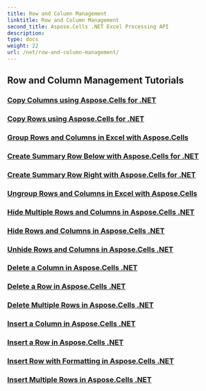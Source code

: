 ```yaml
---
title: Row and Column Management
linktitle: Row and Column Management
second_title: Aspose.Cells .NET Excel Processing API
description: 
type: docs
weight: 22
url: /net/row-and-column-management/
---
```


## Row and Column Management Tutorials
### [Copy Columns using Aspose.Cells for .NET](./copying-columns/)
### [Copy Rows using Aspose.Cells for .NET](./copying-rows/)
### [Group Rows and Columns in Excel with Aspose.Cells](./grouping-rows-and-columns/)
### [Create Summary Row Below with Aspose.Cells for .NET](./summary-row-below/)
### [Create Summary Row Right with Aspose.Cells for .NET](./summary-row-right/)
### [Ungroup Rows and Columns in Excel with Aspose.Cells](./ungrouping-rows-and-columns/)
### [Hide Multiple Rows and Columns in Aspose.Cells .NET](./hide-multiple-rows-columns-aspose-cells/)
### [Hide Rows and Columns in Aspose.Cells .NET](./hide-rows-columns-aspose-cells/)
### [Unhide Rows and Columns in Aspose.Cells .NET](./unhide-rows-columns-aspose-cells/)
### [Delete a Column in Aspose.Cells .NET](./delete-column-aspose-cells/)
### [Delete a Row in Aspose.Cells .NET](./delete-row-aspose-cells/)
### [Delete Multiple Rows in Aspose.Cells .NET](./delete-multiple-rows-aspose-cells/)
### [Insert a Column in Aspose.Cells .NET](./insert-column-aspose-cells/)
### [Insert a Row in Aspose.Cells .NET](./insert-row-aspose-cells/)
### [Insert Row with Formatting in Aspose.Cells .NET](./insert-row-formatting-aspose-cells/)
### [Insert Multiple Rows in Aspose.Cells .NET](./insert-multiple-rows-aspose-cells/)